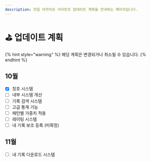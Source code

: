 ```yaml
---
description: 전일 아카이브 사이트의 업데이트 계획을 안내하는 페이지입니다.
---
```


# ⛳ 업데이트 계획

{% hint style="warning" %}
해당 계획은 변경되거나 취소될 수 있습니다.
{% endhint %}

## 10월

-   [x] 칭호 시스템
-   [ ] 내부 시스템 개선
-   [ ] 기록 검색 시스템
-   [ ] 고급 통계 기능
-   [ ] 패턴별 가중치 적용
-   [ ] 레이팅 시스템
-   [ ] 내 기록 보조 등록 (미확정)

## 11월

-   [ ] 내 기록 다운로드 시스템
